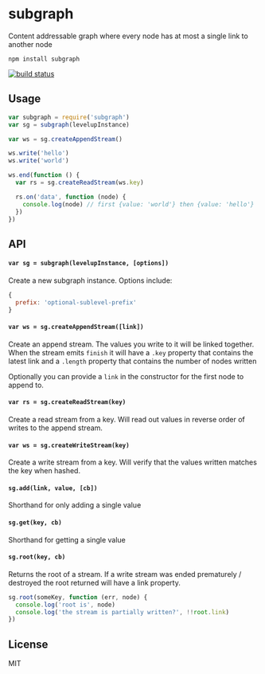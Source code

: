 # subgraph

Content addressable graph where every node has at most a single link to another node

```
npm install subgraph
```

[![build status](http://img.shields.io/travis/mafintosh/subgraph.svg?style=flat)](http://travis-ci.org/mafintosh/subgraph)

## Usage

``` js
var subgraph = require('subgraph')
var sg = subgraph(levelupInstance)

var ws = sg.createAppendStream()

ws.write('hello')
ws.write('world')

ws.end(function () {
  var rs = sg.createReadStream(ws.key)

  rs.on('data', function (node) {
    console.log(node) // first {value: 'world'} then {value: 'hello'}
  })
})
```

## API

#### `var sg = subgraph(levelupInstance, [options])`

Create a new subgraph instance. Options include:

``` js
{
  prefix: 'optional-sublevel-prefix'
}
```

#### `var ws = sg.createAppendStream([link])`

Create an append stream. The values you write to it will be linked together.
When the stream emits `finish` it will have a `.key` property that contains the latest link
and a `.length` property that contains the number of nodes written

Optionally you can provide a `link` in the constructor for the first node to append to.

#### `var rs = sg.createReadStream(key)`

Create a read stream from a key.
Will read out values in reverse order of writes to the append stream.

#### `var ws = sg.createWriteStream(key)`

Create a write stream from a key. Will verify that the values written matches the key when hashed.

#### `sg.add(link, value, [cb])`

Shorthand for only adding a single value

#### `sg.get(key, cb)`

Shorthand for getting a single value

#### `sg.root(key, cb)`

Returns the root of a stream. If a write stream was ended prematurely / destroyed the root returned will
have a link property.

``` js
sg.root(someKey, function (err, node) {
  console.log('root is', node)
  console.log('the stream is partially written?', !!root.link)
})
```

## License

MIT
